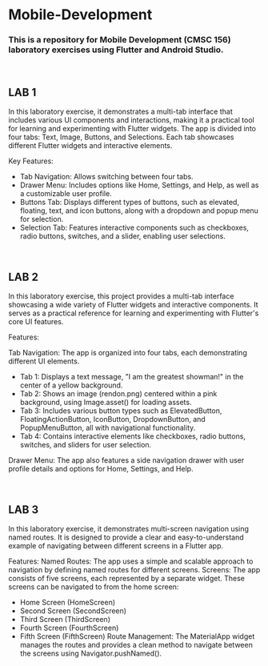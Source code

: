 # Mobile-Development

### This is a repository for Mobile Development (CMSC 156) laboratory exercises using Flutter and Android Studio.

<br>

## LAB 1

In this laboratory exercise, it demonstrates a multi-tab interface that includes various UI components and interactions, making it a practical tool for learning and experimenting with Flutter widgets. The app is divided into four tabs: Text, Image, Buttons, and Selections. Each tab showcases different Flutter widgets and interactive elements.

Key Features:
* Tab Navigation: Allows switching between four tabs.
* Drawer Menu: Includes options like Home, Settings, and Help, as well as a customizable user profile.
* Buttons Tab: Displays different types of buttons, such as elevated, floating, text, and icon buttons, along with a dropdown and popup menu for selection.
* Selection Tab: Features interactive components such as checkboxes, radio buttons, switches, and a slider, enabling user selections.

<br>

## LAB 2

In this laboratory exercise, this project provides a multi-tab interface showcasing a wide variety of Flutter widgets and interactive components. It serves as a practical reference for learning and experimenting with Flutter's core UI features.

Features:

Tab Navigation: The app is organized into four tabs, each demonstrating different UI elements.
* Tab 1: Displays a text message, "I am the greatest showman!" in the center of a yellow background.
* Tab 2: Shows an image (rendon.png) centered within a pink background, using Image.asset() for loading assets.
* Tab 3: Includes various button types such as ElevatedButton, FloatingActionButton, IconButton, DropdownButton, and PopupMenuButton, all with navigational functionality.
* Tab 4: Contains interactive elements like checkboxes, radio buttons, switches, and sliders for user selection.

Drawer Menu:
The app also features a side navigation drawer with user profile details and options for Home, Settings, and Help.

<br>

## LAB 3

In this laboratory exercise, it demonstrates multi-screen navigation using named routes. It is designed to provide a clear and easy-to-understand example of navigating between different screens in a Flutter app.

Features:
Named Routes: The app uses a simple and scalable approach to navigation by defining named routes for different screens.
Screens: The app consists of five screens, each represented by a separate widget. These screens can be navigated to from the home screen:
* Home Screen (HomeScreen)
* Second Screen (SecondScreen)
* Third Screen (ThirdScreen)
* Fourth Screen (FourthScreen)
* Fifth Screen (FifthScreen)
Route Management: The MaterialApp widget manages the routes and provides a clean method to navigate between the screens using Navigator.pushNamed().
